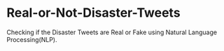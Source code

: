 # Real-or-Not-Disaster-Tweets
Checking if the Disaster Tweets are Real or Fake using Natural Language Processing(NLP).
